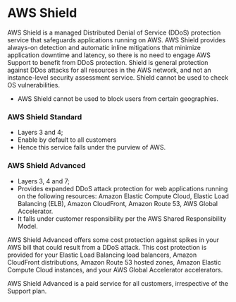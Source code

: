 # AWS Shield

AWS Shield is a managed Distributed Denial of Service (DDoS) protection service that safeguards applications running on AWS. AWS Shield provides always-on detection and automatic inline mitigations that minimize application downtime and latency, so there is no need to engage AWS Support to benefit from DDoS protection. Shield is general protection against DDos attacks for all resources in the AWS network, and not an instance-level security assessment service. Shield cannot be used to check OS vulnerabilities.

- AWS Shield cannot be used to block users from certain geographies.

### AWS Shield Standard

- Layers 3 and 4;
- Enable by default to all customers
- Hence this service falls under the purview of AWS.

### AWS Shield Advanced

- Layers 3, 4 and 7;
- Provides expanded DDoS attack protection for web applications running on the following resources: Amazon Elastic Compute Cloud, Elastic Load Balancing (ELB), Amazon CloudFront, Amazon Route 53, AWS Global Accelerator.
- It falls under customer responsibility per the AWS Shared Responsibility Model.

AWS Shield Advanced offers some cost protection against spikes in your AWS bill that could result from a DDoS attack. This cost protection is provided for your Elastic Load Balancing load balancers, Amazon CloudFront distributions, Amazon Route 53 hosted zones, Amazon Elastic Compute Cloud instances, and your AWS Global Accelerator accelerators.

AWS Shield Advanced is a paid service for all customers, irrespective of the Support plan.
